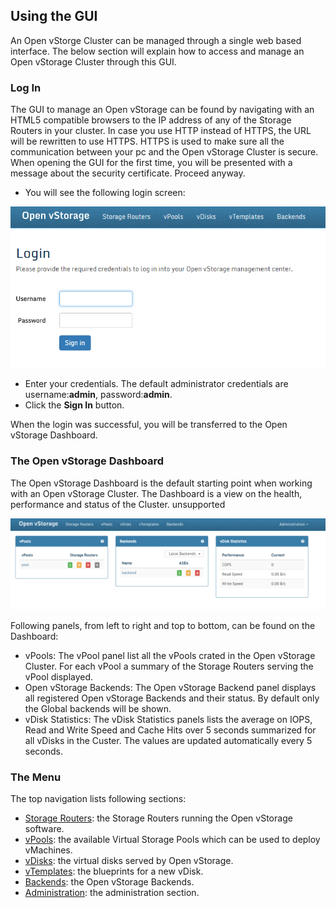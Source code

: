 ## Using the GUI

An Open vStorge Cluster can be managed through a single web based
interface. The below section will explain how to access and manage an
Open vStorage Cluster through this GUI.

### Log In

The GUI to manage an Open vStorage can be found by navigating with an
HTML5 compatible browsers to the IP address of any of the Storage
Routers in your cluster. In case you use HTTP instead of HTTPS,
the URL will be rewritten to use HTTPS. HTTPS is used to make sure all
the communication between your pc and the Open vStorage Cluster is
secure. When opening the GUI for the first time, you will be presented
with a message about the security certificate. Proceed anyway.

-   You will see the following login screen:

![](../../Images/login.png)


-   Enter your credentials. The default administrator credentials are
    username:**admin**, password:**admin**.
-   Click the **Sign In** button.

When the login was successful, you will be transferred to the Open
vStorage Dashboard.


### The Open vStorage Dashboard

The Open vStorage Dashboard is the default starting point when working
with an Open vStorage Cluster. The Dashboard is a view on the health,
performance and status of the Cluster. unsupported

![](../../Images/dashboard_small.png)


Following panels, from left to right and top to bottom, can be found on
the Dashboard:

-   vPools: The vPool panel list all the vPools crated in the Open vStorage Cluster. For each vPool a summary of the Storage Routers serving the vPool displayed.
-   Open vStorage Backends: The Open vStorage Backend panel displays all registered Open vStorage Backends and their status. By default only the Global backends will be shown.
-   vDisk Statistics: The vDisk Statistics panels lists the average on
    IOPS, Read and Write Speed and Cache Hits over 5 seconds summarized
    for all vDisks in the Custer. The values are updated automatically
    every 5 seconds.


### The Menu

The top navigation lists following sections:

-   [Storage Routers](storagerouters.md): the Storage Routers running the Open
    vStorage software.
-   [vPools](vpools.md): the available Virtual Storage Pools which can be
    used to deploy vMachines.
-   [vDisks](vdisks.md): the virtual disks served by Open vStorage.
-   [vTemplates](vtemplates.md): the blueprints for a new vDisk.
-   [Backends](backends.md): the Open vStorage Backends.
-   [Administration](administration.md): the administration section.

